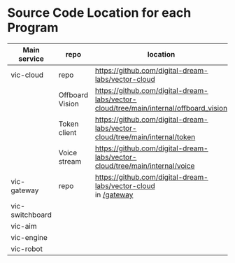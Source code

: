 # Source Code Location for each Program

| Main service  | repo    | location |
|---------------|---------|----------|
|vic-cloud      |repo     | https://github.com/digital-dream-labs/vector-cloud |
|               |Offboard Vision| https://github.com/digital-dream-labs/vector-cloud/tree/main/internal/offboard_vision |
|               |Token client| https://github.com/digital-dream-labs/vector-cloud/tree/main/internal/token |
|               |Voice stream| https://github.com/digital-dream-labs/vector-cloud/tree/main/internal/voice |
|vic-gateway    | repo     | https://github.com/digital-dream-labs/vector-cloud <br> in [/gateway](https://github.com/digital-dream-labs/vector-cloud/tree/main/gateway) |
|vic-switchboard| ||
|vic-aim        | ||
|vic-engine     | ||
|vic-robot      | ||
